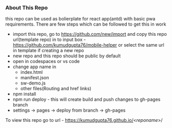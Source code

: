 ### About This Repo 

this repo can be used as bolierplate for react app(antd) with basic pwa requirements.
There are few steps which can be followed to get this in work

  -  import this repo, go to https://github.com/new/import and copy this repo url(template repo) in to input box - https://github.com/kumudgupta76/mobile-helper or select the same url in template if creating a new repo
  -  new repo and this repo should be public by default
  -  open in codespaces or vs code
  -  change app name in 
      * index.html
      * manifest.json
      * sw-demo.js
      * other files(Routing and href links)  
  -  npm install
  -  npm run deploy - this will create build and push changes to gh-pages branch
  -  settings -> pages -> deploy from branch -> gh-pages
    

To view this repo go to url - https://kumudgupta76.github.io/<_reponame_>/